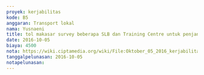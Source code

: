 ```yaml
---
proyek: kerjabilitas
kode: B5
anggaran: Transport lokal
nama: Yusnaeni
title: tol makasar survey beberapa SLB dan Training Centre untuk penjangkauan Mitra
date: 2016-10-05
biaya: 4500
nota: https://wiki.ciptamedia.org/wiki/File:Oktober_05_2016_kerjabilitas_B5_tol1_neni.jpg
tanggalpelunasan: 2016-10-05
notapelunasan:
---
```


